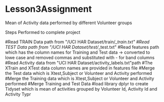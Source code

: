 # Lesson3Assignment
Mean of Activity data performed by different Volunteer groups

Steps Performed to complete project

#Read TRAIN Data path from "/UCI HAR Dataset/train/*_train.txt"
#Read TEST Data path from "/UCI HAR Dataset/test/*_test.txt"
#Read features path which has the column names for Training and Test data -> converted to lowe case and removed commas and substituted with - for band columns
#Read Activity data from "UCI HAR Dataset/activity_labels.txt"path
#The XTrain and XTest data column names are provided in features file
#Merge the Test data which is Xtest,Subject or Volunteer and Activity performed
#Merge the Training data which is Xtest,Subject or Volunteer and Activity performed
#Merge Training and Test Data
#load library dplyr to create Tidyset which is mean of activities grouped by Volunteer Id, Activity Id and Activity Typr


